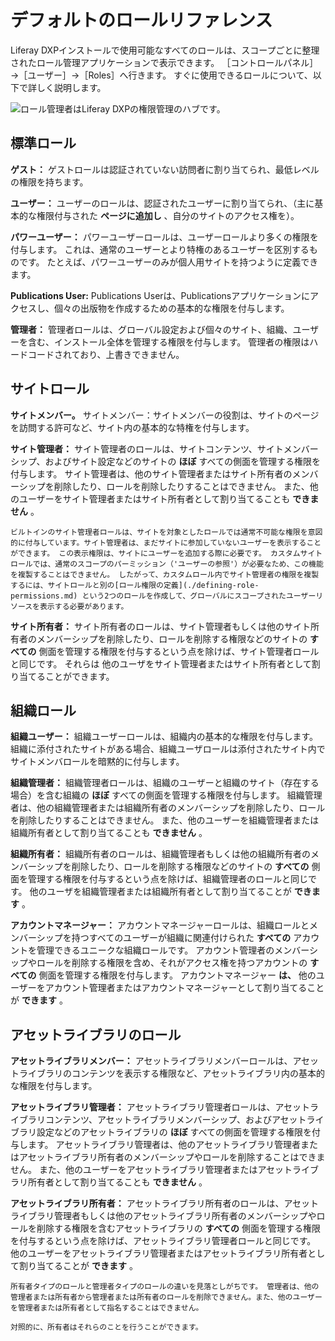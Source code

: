 # デフォルトのロールリファレンス

Liferay DXPインストールで使用可能なすべてのロールは、スコープごとに整理されたロール管理アプリケーションで表示できます。 ［コントロールパネル］&rarr;［ユーザー］&rarr;［Roles］へ行きます。 すぐに使用できるロールについて、以下で詳しく説明します。

![ロール管理者はLiferay DXPの権限管理のハブです。](./default-roles-reference/images/01.png)

## 標準ロール

**ゲスト：** ゲストロールは認証されていない訪問者に割り当てられ、最低レベルの権限を持ちます。

**ユーザー：** ユーザーのロールは、認証されたユーザーに割り当てられ、（主に基本的な権限付与された **ページに追加し** 、自分のサイトのアクセス権を）。

**パワーユーザー：** パワーユーザーロールは、ユーザーロールより多くの権限を付与します。 これは、通常のユーザーとより特権のあるユーザーを区別するものです。 たとえば、パワーユーザーのみが個人用サイトを持つように定義できます。

**Publications User:** Publications Userは、Publicationsアプリケーションにアクセスし、個々の出版物を作成するための基本的な権限を付与します。

**管理者：** 管理者ロールは、グローバル設定および個々のサイト、組織、ユーザーを含む、インストール全体を管理する権限を付与します。 管理者の権限はハードコードされており、上書きできません。

## サイトロール

**サイトメンバー。** サイトメンバー：サイトメンバーの役割は、サイトのページを訪問する許可など、サイト内の基本的な特権を付与します。

**サイト管理者：** サイト管理者のロールは、サイトコンテンツ、サイトメンバーシップ、およびサイト設定などのサイトの **ほぼ** すべての側面を管理する権限を付与します。 サイト管理者は、他のサイト管理者またはサイト所有者のメンバーシップを削除したり、ロールを削除したりすることはできません。 また、他のユーザーをサイト管理者またはサイト所有者として割り当てることも **できません** 。

```{note}
ビルトインのサイト管理者ロールは、サイトを対象としたロールでは通常不可能な権限を意図的に付与しています。サイト管理者は、まだサイトに参加していないユーザーを表示することができます。 この表示権限は、サイトにユーザーを追加する際に必要です。 カスタムサイトロールでは、通常のスコープのパーミッション（'ユーザーの参照'）が必要なため、この機能を複製することはできません。 したがって、カスタムロール内でサイト管理者の権限を複製するには、サイトロールと別の[ロール権限の定義](./defining-role-permissions.md) という2つのロールを作成して、グローバルにスコープされたユーザーリソースを表示する必要があります。
```

**サイト所有者：** サイト所有者のロールは、サイト管理者もしくは他のサイト所有者のメンバーシップを削除したり、ロールを削除する権限などのサイトの **すべての** 側面を管理する権限を付与するという点を除けば、サイト管理者ロールと同じです。 それらは 他のユーザをサイト管理者またはサイト所有者として割り当てることができます。

## 組織ロール

**組織ユーザー：** 組織ユーザーロールは、組織内の基本的な権限を付与します。 組織に添付されたサイトがある場合、組織ユーザロールは添付されたサイト内でサイトメンバロールを暗黙的に付与します。

**組織管理者：** 組織管理者ロールは、組織のユーザーと組織のサイト（存在する場合）を含む組織の **ほぼ** すべての側面を管理する権限を付与します。 組織管理者は、他の組織管理者または組織所有者のメンバーシップを削除したり、ロールを削除したりすることはできません。 また、他のユーザーを組織管理者または組織所有者として割り当てることも **できません** 。

**組織所有者：** 組織所有者のロールは、組織管理者もしくは他の組織所有者のメンバーシップを削除したり、ロールを削除する権限などのサイトの **すべての** 側面を管理する権限を付与するという点を除けば、組織管理者のロールと同じです。 他のユーザを組織管理者または組織所有者として割り当てることが **できます** 。

**アカウントマネージャー：** アカウントマネージャーロールは、組織ロールとメンバーシップを持つすべてのユーザーが組織に関連付けられた **すべての** アカウントを管理できるユニークな組織ロールです。 アカウント管理者のメンバーシップやロールを削除する権限を含め、それがアクセス権を持つアカウントの **すべての** 側面を管理する権限を付与します。 アカウントマネージャー **は、** 他のユーザーをアカウント管理者またはアカウントマネージャーとして割り当てることが **できます** 。

## アセットライブラリのロール

**アセットライブラリメンバー：** アセットライブラリメンバーロールは、アセットライブラリのコンテンツを表示する権限など、アセットライブラリ内の基本的な権限を付与します。

**アセットライブラリ管理者：** アセットライブラリ管理者ロールは、アセットライブラリコンテンツ、アセットライブラリメンバーシップ、およびアセットライブラリ設定などのアセットライブラリの **ほぼ** すべての側面を管理する権限を付与します。 アセットライブラリ管理者は、他のアセットライブラリ管理者またはアセットライブラリ所有者のメンバーシップやロールを削除することはできません。 また、他のユーザーをアセットライブラリ管理者またはアセットライブラリ所有者として割り当てることも **できません** 。

**アセットライブラリ所有者：** アセットライブラリ所有者のロールは、アセットライブラリ管理者もしくは他のアセットライブラリ所有者のメンバーシップやロールを削除する権限を含むアセットライブラリの **すべての** 側面を管理する権限を付与するという点を除けば、アセットライブラリ管理者ロールと同じです。 他のユーザーをアセットライブラリ管理者またはアセットライブラリ所有者として割り当てることが **できます** 。

```{note}
所有者タイプのロールと管理者タイプのロールの違いを見落としがちです。 管理者は、他の管理者または所有者から管理者または所有者のロールを削除できません。また、他のユーザーを管理者または所有者として指名することはできません。

対照的に、所有者はそれらのことを行うことができます。
```


<!-- commented out section as per LRDOCS-8188
## Account Roles

**Account Member:** The Account Member Role grants basic privileges within a Account, such as permission to visit the Account's pages.

**Account Administrator:** Account Administrators are super users of their account. They have permissions to manage **almost** all aspects of a Account including Account content, Account memberships, and Account settings. Account Administrators cannot delete the membership of or remove Roles from other Account Administrators or Account Owners. They also **cannot** assign other Users as Account Administrators or Account Owners.
-->
